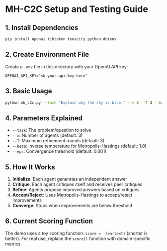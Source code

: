 # MH-C2C Setup and Testing Guide

## 1. Install Dependencies
```bash
pip install openai tiktoken tenacity python-dotenv
```

## 2. Create Environment File
Create a `.env` file in this directory with your OpenAI API key:
```
OPENAI_API_KEY="sk-your-api-key-here"
```

## 3. Basic Usage
```bash
python mh_c2c.py --task "Explain why the sky is blue." --m 3 --T 3 --beta 1.0
```

## 4. Parameters Explained
- `--task`: The problem/question to solve
- `--m`: Number of agents (default: 3)
- `--T`: Maximum refinement rounds (default: 3)  
- `--beta`: Inverse temperature for Metropolis-Hastings (default: 1.0)
- `--eps`: Convergence threshold (default: 0.001)

## 5. How It Works
1. **Initialize**: Each agent generates an independent answer
2. **Critique**: Each agent critiques itself and receives peer critiques
3. **Refine**: Agents propose improved answers based on critiques
4. **Accept/Reject**: Uses Metropolis-Hastings to accept/reject improvements
5. **Converge**: Stops when improvements are below threshold

## 6. Current Scoring Function
The demo uses a toy scoring function: `score = -len(text)` (shorter is better).
For real use, replace the `score()` function with domain-specific metrics.